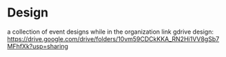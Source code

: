 # Design
a collection of event designs while in the organization
link gdrive design: https://drive.google.com/drive/folders/10vm59CDCkKKA_RN2Hi1VV8gSb7MFhfXk?usp=sharing
